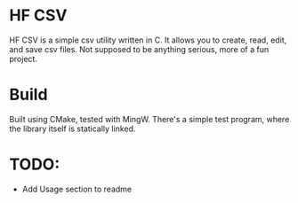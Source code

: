 # HF CSV
HF CSV is a simple csv utility written in C. It allows you to create, read, edit, and save csv files. Not supposed to be anything serious, more of a fun project.

# Build
Built using CMake, tested with MingW. There's a simple test program, where the library itself is statically linked.

# TODO:
- Add Usage section to readme
